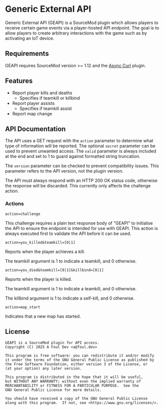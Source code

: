 # Generic External API

Generic External API (GEAPI) is a SourceMod plugin which allows players to receive certain game events via a player-hosted API endpoint. The goal is to allow players to create arbitrary interactions with the game such as by activating an IoT device.

## Requirements

GEAPI requires SourceMod version >= 1.12 and the [Async Curl](https://github.com/bottiger1/sourcemod-async) plugin.

## Features

* Report player kills and deaths
  * Specifies if teamkill or killbind
* Report player assists
  * Specifies if teamkill assist
* Report map change

## API Documentation

The API uses a GET request with the `action` parameter to determine what type of information will be reported. The optional `secret` parameter can be used to prevent unwanted access. The `valid` parameter is always included at the end and set to 1 to guard against formatted string truncation.

The `version` parameter can be checked to prevent compatibility issues. This parameter refers to the API version, not the plugin version.

The API must always respond with an HTTP 200 OK status code, otherwise the response will be discarded. This currently only affects the challenge action.

### Actions 

`action=challenge`

This challenge requires a plain text response body of "GEAPI" to initialise the API to ensure the endpoint is intended for use with GEAPI. This action is always executed first to validate the API before it can be used.

`action=you_killed&teamkill=[0|1]`

Reports when the player achieves a kill.

The teamkill argument is 1 to indicate a teamkill, and 0 otherwise.

`action=you_died&teamkill=[0|1]&killbind=[0|1]`

Reports when the player is killed.

The teamkill argument is 1 to indicate a teamkill, and 0 otherwise.

The killbind argument is 1 to indicate a self-kill, and 0 otherwise.

`action=map_start`

Indicates that a new map has started.

## License

    GEAPI is a SourceMod plugin for API access.
    Copyright (C) 2025 A Foul Dev <a@foul.dev>

    This program is free software: you can redistribute it and/or modify
    it under the terms of the GNU General Public License as published by
    the Free Software Foundation, either version 3 of the License, or
    (at your option) any later version.

    This program is distributed in the hope that it will be useful,
    but WITHOUT ANY WARRANTY; without even the implied warranty of
    MERCHANTABILITY or FITNESS FOR A PARTICULAR PURPOSE.  See the
    GNU General Public License for more details.

    You should have received a copy of the GNU General Public License
    along with this program.  If not, see <https://www.gnu.org/licenses/>.